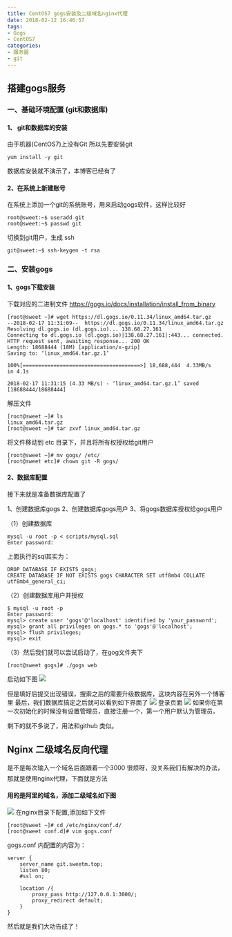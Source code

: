 ```yaml
---
title: CentOS7 gogs安装及二级域名nginx代理
date: 2018-02-12 16:46:57
tags: 
- Gogs
- CentOS7
categories: 
- 服务器
- git
---
```

## 搭建gogs服务
### 一、基础环境配置 (git和数据库)
#### 1、 git和数据库的安装
由于机器(CentOS7)上没有Git 所以先要安装git

```
yum install -y git
```
数据库安装就不演示了，本博客已经有了

#### 2、在系统上新建账号 
在系统上添加一个git的系统账号，用来启动gogs软件，这样比较好

```
root@sweet:~$ useradd git
root@sweet:~$ passwd git
```
切换到git用户，生成 ssh

```
git@sweet:~$ ssh-keygen -t rsa
```
### 二、安装gogs 
#### 1、gogs下载安装
下载对应的二进制文件 https://gogs.io/docs/installation/install_from_binary

```
[root@sweet ~]# wget https://dl.gogs.io/0.11.34/linux_amd64.tar.gz
--2018-02-17 11:31:09--  https://dl.gogs.io/0.11.34/linux_amd64.tar.gz
Resolving dl.gogs.io (dl.gogs.io)... 138.68.27.161
Connecting to dl.gogs.io (dl.gogs.io)|138.68.27.161|:443... connected.
HTTP request sent, awaiting response... 200 OK
Length: 18688444 (18M) [application/x-gzip]
Saving to: ‘linux_amd64.tar.gz.1’

100%[======================================>] 18,688,444  4.33MB/s   in 4.1s

2018-02-17 11:31:15 (4.33 MB/s) - ‘linux_amd64.tar.gz.1’ saved [18688444/18688444]

```

解压文件

```
[root@sweet ~]# ls
linux_amd64.tar.gz
[root@sweet ~]# tar zxvf linux_amd64.tar.gz
```
将文件移动到 etc 目录下，并且将所有权授权给git用户

```
[root@sweet ~]# mv gogs/ /etc/
[root@sweet etc]# chown git -R gogs/
```

#### 2、数据库配置
接下来就是准备数据库配置了

1、创建数据库gogs
2、创建数据库gogs用户
3、将gogs数据库授权给gogs用户

（1）创建数据库

```
mysql -u root -p < scripts/mysql.sql
Enter password:
```
上面执行的sql其实为：

```
DROP DATABASE IF EXISTS gogs;
CREATE DATABASE IF NOT EXISTS gogs CHARACTER SET utf8mb4 COLLATE utf8mb4_general_ci;
```
（2）创建数据库用户并授权

```
$ mysql -u root -p
Enter password:
mysql> create user 'gogs'@'localhost' identified by 'your_password';
mysql> grant all privileges on gogs.* to 'gogs'@'localhost';
mysql> flush privileges;
mysql> exit
```
（3）然后我们就可以尝试启动了，在gog文件夹下

```
[root@sweet gogs]# ./gogs web
```
启动如下图
![](https://sweetm-1256061026.cos.ap-beijing.myqcloud.com/2018-02-12-git%E6%9C%8D%E5%8A%A1%E5%99%A8gogs%E5%AE%89%E8%A3%85/gogs.jpg)

但是填好后提交出现错误，搜索之后的需要升级数据库，这块内容在另外一个博客里
最后，我们数据库搞定之后就可以看到如下界面了
![](https://sweetm-1256061026.cos.ap-beijing.myqcloud.com/2018-02-12-git%E6%9C%8D%E5%8A%A1%E5%99%A8gogs%E5%AE%89%E8%A3%85/%E9%A6%96%E9%A1%B5.jpg)
登录页面
![](https://sweetm-1256061026.cos.ap-beijing.myqcloud.com/2018-02-12-git%E6%9C%8D%E5%8A%A1%E5%99%A8gogs%E5%AE%89%E8%A3%85/%E7%99%BB%E5%BD%95.jpg)
如果你在第一次初始化的时候没有设置管理员，直接注册一个，第一个用户默认为管理员。

剩下的就不多说了，用法和github 类似。

## Nginx 二级域名反向代理
是不是每次输入一个域名后面跟着一个3000 很烦呀，没关系我们有解决的办法，那就是使用nginx代理，下面就是方法

#### 用的是阿里的域名，添加二级域名如下图
![](https://sweetm-1256061026.cos.ap-beijing.myqcloud.com/2018-02-12-git%E6%9C%8D%E5%8A%A1%E5%99%A8gogs%E5%AE%89%E8%A3%85/%E4%BA%8C%E7%BA%A7%E5%9F%9F%E5%90%8D)
在nginx目录下配置,添加如下文件

```
[root@sweet ~]# cd /etc/nginx/conf.d/
[root@sweet conf.d]# vim gogs.conf
```
gogs.conf 内配置的内容为：

```
server {
    server_name git.sweetm.top;
    listen 80;
    #ssl on;

    location /{
        proxy_pass http://127.0.0.1:3000/;
        proxy_redirect default;
    }
}
```
然后就是我们大功告成了！














